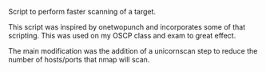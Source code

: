 
Script to perform faster scanning of a target.

This script was inspired by onetwopunch and incorporates some of that scripting. This was used on my OSCP class and exam to great effect.

The main modification was the addition of a unicornscan step to reduce the number of hosts/ports that nmap will scan.

